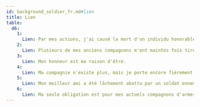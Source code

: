 ```yaml
---
id: background_soldier_fr.md#lien
title: Lien
table:
  d6:
    1:
      Lien: Par mes actions, j'ai causé la mort d'un individu honorable, et j'ai juré de subvenir aux besoins de sa famille pour m'acquitter de cette dette.
    2:
      Lien: Plusieurs de mes anciens compagnons m'ont maintes fois tiré d'un mauvais pas. Je risquerais volontiers ma vie pour eux.
    3:
      Lien: Mon honneur est ma raison d'être.
    4:
      Lien: Ma compagnie n'existe plus, mais je porte encore fièrement ses couleurs, et veux faire vivre sa mémoire.
    5:
      Lien: Mon meilleur ami a été lâchement abattu par un soldat ennemi au cours d'une bataille. Je traquerai cet ennemi au bout du monde s'il le faut.
    6:
      Lien: Ma seule obligation est pour mes actuels compagnons d'armes. Ils sont mon unique famille.
---
```


